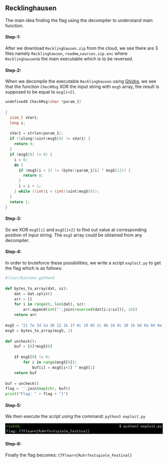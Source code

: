 ## Recklinghausen
The main idea finding the flag using the decompiler to understand main function.

#### Step-1:
After we download `Recklinghausen.zip` from the cloud, we see there are 3 files namely `Recklinghausen`, `readme`,`sources.zip.enc` where `Recklinghausen`is the main executable which is to be reversed.

#### Step-2:
When we decompile the executable `Recklinghausen` using [Ghidra](https://ghidra-sre.org/), we see that the function `CheckMsg` XOR the input string with `msg5` array, the result is supposed to be equal to `msg[i+2]`.
```c
undefined8 CheckMsg(char *param_1)

{
  size_t sVar1;
  long i;
  
  sVar1 = strlen(param_1);
  if ((ulong)(uint)msg5[0] != sVar1) {
    return 0;
  }
  if (msg5[0] != 0) {
    i = 0;
    do {
      if (msg5[i + 2] != (byte)(param_1[i] ^ msg5[1])) {
        return 0;
      }
      i = i + 1;
    } while ((int)i < (int)(uint)msg5[0]);
  }
  return 1;
}
```
#### Step-3:
So we XOR `msg5[i]` and `msg5[i+2]` to find out value at corresponding position of input string. The `msg5` array could be obtained from any decompiler.

#### Step-4:
In order to bruteforce these possibilities, we write a script `exploit.py` to get the flag which is as follows:

```python
#!/usr/bin/env python3

def bytes_to_array(dat, sz):
    dat = dat.split()
    arr = []
    for i in range(0, len(dat), sz):
        arr.append(int(''.join(reversed(dat[i:i+sz])), 16))
    return arr

msg5 = "21 7e 3d 2a 38 12 1b 1f 0c 10 05 2c 0b 16 0c 18 1b 0d 0a 0d 0e 17 1b 12 1b 21 38 1b 0d 0a 17 08 1f 12 03"
msg5 = bytes_to_array(msg5, 1)

def uncheck():
    buf = [0]*msg5[0]

    if msg5[0] != 0:
        for i in range(msg5[0]):
            buf[i] = msg5[i+2] ^ msg5[1]
    return buf

buf = uncheck()
flag = ''.join(map(chr, buf))
print("Flag: " + flag + "}")
```

#### Step-5:
We then execute the script using the command: `python3 exploit.py`

<img src="Flag.png">

#### Step-6:
Finally the flag becomes:
`CTFlearn{Ruhrfestspiele_Festival}`